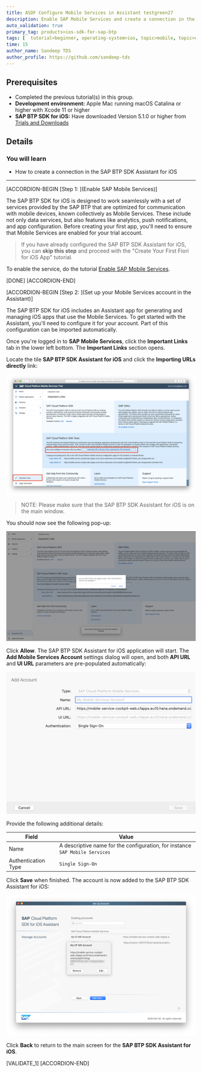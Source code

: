 ```yaml
---
title: ASDF Configure Mobile Services in Assistant testgreen27
description: Enable SAP Mobile Services and create a connection in the SAP BTP SDK Assistant for iOS.
auto_validation: true
primary_tag: products>ios-sdk-for-sap-btp
tags: [  tutorial>beginner, operating-system>ios, topic>mobile, topic>odata, products>sap-business-technology-platform, products>sap-mobile-services]
time: 15
author_name: Sandeep TDS
author_profile: https://github.com/sandeep-tds
---
```


## Prerequisites

- Completed the previous tutorial(s) in this group.
- **Development environment:** Apple Mac running macOS Catalina or higher with Xcode 11 or higher
- **SAP BTP SDK for iOS:** Have downloaded Version 5.1.0 or higher from [Trials and Downloads](https://developers.sap.com/trials-downloads.html?search=sdk%20for%20ios)  

## Details

### You will learn  

- How to create a connection in the SAP BTP SDK Assistant for iOS

---

[ACCORDION-BEGIN [Step 1: ](Enable SAP Mobile Services)]

The SAP BTP SDK for iOS is designed to work seamlessly with a set of services provided by the SAP BTP that are optimized for communication with mobile devices, known collectively as Mobile Services. These include not only data services, but also features like analytics, push notifications, and app configuration. Before creating your first app, you'll need to ensure that Mobile Services are enabled for your trial account.

> If you have already configured the SAP BTP SDK Assistant for iOS, you can **skip this step** and proceed with the "Create Your First Fiori for iOS App" tutorial.

To enable the service, do the tutorial [Enable SAP Mobile Services](fiori-ios-hcpms-setup).

[DONE]
[ACCORDION-END]

[ACCORDION-BEGIN [Step 2: ](Set up your Mobile Services account in the Assistant)]

The SAP BTP SDK for iOS includes an Assistant app for generating and managing iOS apps that use the Mobile Services. To get started with the Assistant, you'll need to configure it for your account. Part of this configuration can be imported automatically.

Once you're logged in to **SAP Mobile Services**, click the **Important Links** tab in the lower left bottom. The **Important Links** section opens.

Locate the tile **SAP BTP SDK Assistant for iOS** and click the **Importing URLs directly** link:

![Important Links](fiori-ios-scpms-configure-ms-assistant-01.png)

> NOTE: Please make sure that the SAP BTP SDK Assistant for iOS is on the main window.

You should now see the following pop-up:

![Import URLs](fiori-ios-scpms-configure-ms-assistant-02.png)

Click **Allow**. The SAP BTP SDK Assistant for iOS application will start. The **Add Mobile Services Account** settings dialog will open, and both **API URL** and **UI URL** parameters are pre-populated automatically:

![Import URLs](fiori-ios-scpms-configure-ms-assistant-03.png)

Provide the following additional details:

| Field | Value |
|----|----|
| Name | A descriptive name for the configuration, for instance `SAP Mobile Services` |
| Authentication Type | `Single Sign-On` |

Click **Save** when finished. The account is now added to the SAP BTP SDK Assistant for iOS:

![Import URLs](fiori-ios-scpms-configure-ms-assistant-04.png)

Click **Back** to return to the main screen for the **SAP BTP SDK Assistant for iOS**.

[VALIDATE_1]
[ACCORDION-END]
